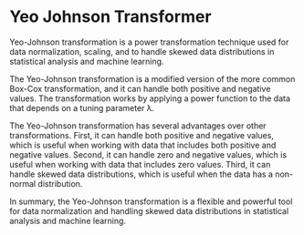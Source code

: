 # Yeo Johnson Transformer

Yeo-Johnson transformation is a power transformation technique used for data normalization, scaling, and to handle skewed data distributions in statistical analysis and machine learning.

The Yeo-Johnson transformation is a modified version of the more common Box-Cox transformation, and it can handle both positive and negative values. The transformation works by applying a power function to the data that depends on a tuning parameter λ.

The Yeo-Johnson transformation has several advantages over other transformations. First, it can handle both positive and negative values, which is useful when working with data that includes both positive and negative values. Second, it can handle zero and negative values, which is useful when working with data that includes zero values. Third, it can handle skewed data distributions, which is useful when the data has a non-normal distribution.

In summary, the Yeo-Johnson transformation is a flexible and powerful tool for data normalization and handling skewed data distributions in statistical analysis and machine learning.
